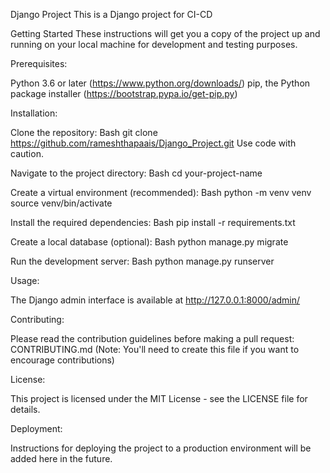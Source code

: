 Django Project
This is a Django project for CI-CD

Getting Started
These instructions will get you a copy of the project up and running on your local machine for development and testing purposes.

Prerequisites:

Python 3.6 or later (https://www.python.org/downloads/)
pip, the Python package installer (https://bootstrap.pypa.io/get-pip.py)

Installation:

Clone the repository:
Bash
git clone https://github.com/rameshthapaais/Django_Project.git
Use code with caution.

Navigate to the project directory:
Bash
cd your-project-name


Create a virtual environment (recommended):
Bash
python -m venv venv
source venv/bin/activate


Install the required dependencies:
Bash
pip install -r requirements.txt


Create a local database (optional):
Bash
python manage.py migrate


Run the development server:
Bash
python manage.py runserver


Usage:

The Django admin interface is available at http://127.0.0.1:8000/admin/

Contributing:

Please read the contribution guidelines before making a pull request: CONTRIBUTING.md (Note: You'll need to create this file if you want to encourage contributions)

License:

This project is licensed under the MIT License - see the LICENSE file for details.

Deployment:

Instructions for deploying the project to a production environment will be added here in the future.
